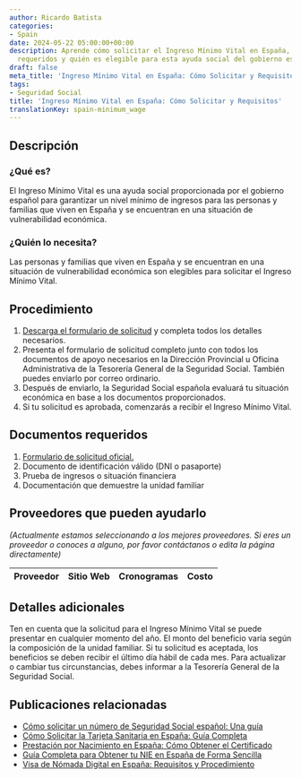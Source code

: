 ```yaml
---
author: Ricardo Batista
categories:
- Spain
date: 2024-05-22 05:00:00+00:00
description: Aprende cómo solicitar el Ingreso Mínimo Vital en España, los documentos
  requeridos y quién es elegible para esta ayuda social del gobierno español.
draft: false
meta_title: 'Ingreso Mínimo Vital en España: Cómo Solicitar y Requisitos'
tags:
- Seguridad Social
title: 'Ingreso Mínimo Vital en España: Cómo Solicitar y Requisitos'
translationKey: spain-minimum_wage
---
```



## Descripción

### ¿Qué es?

El Ingreso Mínimo Vital es una ayuda social proporcionada por el gobierno español para garantizar un nivel mínimo de ingresos para las personas y familias que viven en España y se encuentran en una situación de vulnerabilidad económica.

### ¿Quién lo necesita?

Las personas y familias que viven en España y se encuentran en una situación de vulnerabilidad económica son elegibles para solicitar el Ingreso Mínimo Vital.

## Procedimiento

1. [Descarga el formulario de solicitud](https://www.seg-social.es/wps/portal/wss/internet/Trabajadores/PrestacionesPensionesTrabajadores/10957/53007) y completa todos los detalles necesarios.
2. Presenta el formulario de solicitud completo junto con todos los documentos de apoyo necesarios en la Dirección Provincial u Oficina Administrativa de la Tesorería General de la Seguridad Social. También puedes enviarlo por correo ordinario.
3. Después de enviarlo, la Seguridad Social española evaluará tu situación económica en base a los documentos proporcionados.
4. Si tu solicitud es aprobada, comenzarás a recibir el Ingreso Mínimo Vital.

## Documentos requeridos

1. [Formulario de solicitud oficial.](https://www.seg-social.es/wps/portal/wss/internet/Trabajadores/PrestacionesPensionesTrabajadores/10957/53007)
2. Documento de identificación válido (DNI o pasaporte)
3. Prueba de ingresos o situación financiera
4. Documentación que demuestre la unidad familiar

## Proveedores que pueden ayudarlo

_(Actualmente estamos seleccionando a los mejores proveedores. Si eres un proveedor o conoces a alguno, por favor contáctanos o edita la página directamente)_

| Proveedor       |     Sitio Web    |     Cronogramas   |      Costo      |
| :-------------: | :--------------: |  :--------------:  | :-------------: |

## Detalles adicionales

Ten en cuenta que la solicitud para el Ingreso Mínimo Vital se puede presentar en cualquier momento del año. El monto del beneficio varía según la composición de la unidad familiar. Si tu solicitud es aceptada, los beneficios se deben recibir el último día hábil de cada mes. Para actualizar o cambiar tus circunstancias, debes informar a la Tesorería General de la Seguridad Social.

## Publicaciones relacionadas

- [Cómo solicitar un número de Seguridad Social español: Una guía](https://tramitit.com/es/guides/spain/numero_seguridad_social/)
- [Cómo Solicitar la Tarjeta Sanitaria en España: Guía Completa](https://tramitit.com/es/guides/spain/solicitud_de_la_tarjeta_sanitaria/)
- [Prestación por Nacimiento en España: Cómo Obtener el Certificado](https://tramitit.com/es/guides/spain/prestacion_por_nacimiento/)
- [Guía Completa para Obtener tu NIE en España de Forma Sencilla](https://tramitit.com/es/guides/spain/solicitud_de_nie/)
- [Visa de Nómada Digital en España: Requisitos y Procedimiento](https://tramitit.com/es/guides/spain/visa_de_nomada_digital/)
